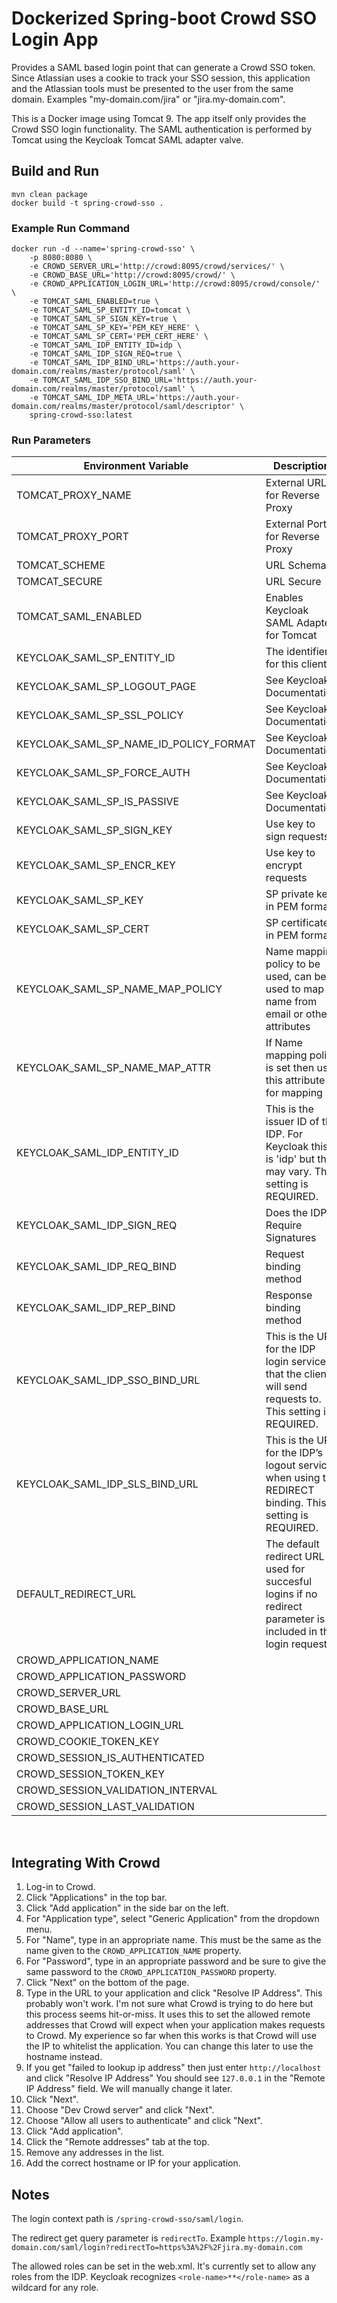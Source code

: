 # Dockerized Spring-boot Crowd SSO Login App
Provides a SAML based login point that can generate a Crowd SSO token.
Since Atlassian uses a cookie to track your SSO session, this application and the Atlassian tools must be presented to the user from the same domain. Examples "my-domain.com/jira" or "jira.my-domain.com".

This is a Docker image using Tomcat 9. The app itself only provides the Crowd SSO login functionality. The SAML authentication is performed by Tomcat using the Keycloak Tomcat SAML adapter valve.

## Build and Run

```shell
mvn clean package
docker build -t spring-crowd-sso .
```

###  Example Run Command
```shell
docker run -d --name='spring-crowd-sso' \
    -p 8080:8080 \
    -e CROWD_SERVER_URL='http://crowd:8095/crowd/services/' \
    -e CROWD_BASE_URL='http://crowd:8095/crowd/' \
    -e CROWD_APPLICATION_LOGIN_URL='http://crowd:8095/crowd/console/' \
    -e TOMCAT_SAML_ENABLED=true \
    -e TOMCAT_SAML_SP_ENTITY_ID=tomcat \
    -e TOMCAT_SAML_SP_SIGN_KEY=true \
    -e TOMCAT_SAML_SP_KEY='PEM_KEY_HERE' \
    -e TOMCAT_SAML_SP_CERT='PEM_CERT_HERE' \
    -e TOMCAT_SAML_IDP_ENTITY_ID=idp \
    -e TOMCAT_SAML_IDP_SIGN_REQ=true \
    -e TOMCAT_SAML_IDP_BIND_URL='https://auth.your-domain.com/realms/master/protocol/saml' \
    -e TOMCAT_SAML_IDP_SSO_BIND_URL='https://auth.your-domain.com/realms/master/protocol/saml' \
    -e TOMCAT_SAML_IDP_META_URL='https://auth.your-domain.com/realms/master/protocol/saml/descriptor' \
    spring-crowd-sso:latest
```

### Run Parameters
| Environment Variable | Description | Default|
| --- | --- | ---|
| TOMCAT_PROXY_NAME | External URL for Reverse Proxy | |
| TOMCAT_PROXY_PORT | External Port for Reverse Proxy | 443|
| TOMCAT_SCHEME | URL Schema | https |
| TOMCAT_SECURE | URL Secure | true |
| TOMCAT_SAML_ENABLED | Enables Keycloak SAML Adapter for Tomcat | false|
| KEYCLOAK_SAML_SP_ENTITY_ID | The identifier for this client | |
| KEYCLOAK_SAML_SP_LOGOUT_PAGE | See Keycloak Documentation | None |
| KEYCLOAK_SAML_SP_SSL_POLICY | See Keycloak Documentation | None |
| KEYCLOAK_SAML_SP_NAME_ID_POLICY_FORMAT | See Keycloak Documentation | None |
| KEYCLOAK_SAML_SP_FORCE_AUTH | See Keycloak Documentation | None |
| KEYCLOAK_SAML_SP_IS_PASSIVE | See Keycloak Documentation | None |
| KEYCLOAK_SAML_SP_SIGN_KEY | Use key to sign requests  | true|
| KEYCLOAK_SAML_SP_ENCR_KEY | Use key to encrypt requests  | false|
| KEYCLOAK_SAML_SP_KEY | SP private key in PEM format | |
| KEYCLOAK_SAML_SP_CERT | SP certificate in PEM format | |
| KEYCLOAK_SAML_SP_NAME_MAP_POLICY | Name mapping policy to be used, can be used to map name from email or other attributes | FROM_NAME_ID |
| KEYCLOAK_SAML_SP_NAME_MAP_ATTR | If Name mapping policy is set then use this attribute for mapping | None |
| KEYCLOAK_SAML_IDP_ENTITY_ID | This is the issuer ID of the IDP. For Keycloak this is 'idp' but that may vary. This setting is REQUIRED. | |
| KEYCLOAK_SAML_IDP_SIGN_REQ | Does the IDP Require Signatures | true|
| KEYCLOAK_SAML_IDP_REQ_BIND | Request binding method | POST |
| KEYCLOAK_SAML_IDP_REP_BIND| Response binding method | POST |
| KEYCLOAK_SAML_IDP_SSO_BIND_URL | This is the URL for the IDP login service that the client will send requests to. This setting is REQUIRED. | None |
| KEYCLOAK_SAML_IDP_SLS_BIND_URL | This is the URL for the IDP’s logout service when using the REDIRECT binding. This setting is REQUIRED. | None |
| DEFAULT_REDIRECT_URL | The default redirect URL used for succesful logins if no redirect parameter is included in the login request. | /landing |
| CROWD_APPLICATION_NAME | | spring_crowd_sso |
| CROWD_APPLICATION_PASSWORD | | spring_crowd_sso |
| CROWD_SERVER_URL | | http://localhost:8095/crowd/services/ |
| CROWD_BASE_URL | | http://localhost:8095/crowd/ |
| CROWD_APPLICATION_LOGIN_URL | | http://localhost:8095/crowd/console/ |
| CROWD_COOKIE_TOKEN_KEY | | crowd.token_key |
| CROWD_SESSION_IS_AUTHENTICATED | | session.isauthenticated |
| CROWD_SESSION_TOKEN_KEY | | session.tokenkey |
| CROWD_SESSION_VALIDATION_INTERVAL | | 2 |
| CROWD_SESSION_LAST_VALIDATION | | session.lastvalidation |
<br/>

## Integrating With Crowd
1. Log-in to Crowd.
2. Click "Applications" in the top bar.
3. Click "Add application" in the side bar on the left.
4. For "Application type", select "Generic Application" from the dropdown menu.
5. For "Name", type in an appropriate name. This must be the same as the name given to the `CROWD_APPLICATION_NAME` property.
6. For "Password", type in an appropriate password and be sure to give the same password to the `CROWD_APPLICATION_PASSWORD` property.
7. Click "Next" on the bottom of the page.
8. Type in the URL to your application and click "Resolve IP Address". This probably won't work. I'm not sure what Crowd is trying to do here but this process seems hit-or-miss. It uses this to set the allowed remote addresses that Crowd will expect when your application makes requests to Crowd. My experience so far when this works is that Crowd will use the IP to whitelist the application. You can change this later to use the hostname instead.
9. If you get "failed to lookup ip address" then just enter `http://localhost` and click "Resolve IP Address" You should see `127.0.0.1` in the "Remote IP Address" field. We will manually change it later.
10. Click "Next".
11. Choose "Dev Crowd server" and click "Next".
12. Choose "Allow all users to authenticate" and click "Next".
13. Click "Add application".
14. Click the "Remote addresses" tab at the top.
15. Remove any addresses in the list.
16. Add the correct hostname or IP for your application.

## Notes
The login context path is `/spring-crowd-sso/saml/login`.

The redirect get query parameter is `redirectTo`. Example `https://login.my-domain.com/saml/login?redirectTo=https%3A%2F%2Fjira.my-domain.com`

The allowed roles can be set in the web.xml. It's currently set to allow any roles from the IDP. Keycloak recognizes `<role-name>**</role-name>` as a wildcard for any role.
